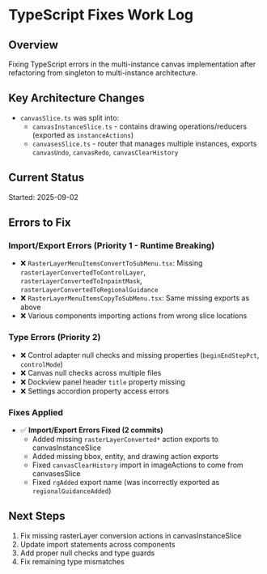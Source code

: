 # TypeScript Fixes Work Log

## Overview
Fixing TypeScript errors in the multi-instance canvas implementation after refactoring from singleton to multi-instance architecture.

## Key Architecture Changes
- `canvasSlice.ts` was split into:
  - `canvasInstanceSlice.ts` - contains drawing operations/reducers (exported as `instanceActions`)
  - `canvasesSlice.ts` - router that manages multiple instances, exports `canvasUndo`, `canvasRedo`, `canvasClearHistory`

## Current Status
Started: 2025-09-02

## Errors to Fix

### Import/Export Errors (Priority 1 - Runtime Breaking)
- ❌ `RasterLayerMenuItemsConvertToSubMenu.tsx`: Missing `rasterLayerConvertedToControlLayer`, `rasterLayerConvertedToInpaintMask`, `rasterLayerConvertedToRegionalGuidance` 
- ❌ `RasterLayerMenuItemsCopyToSubMenu.tsx`: Same missing exports as above
- ❌ Various components importing actions from wrong slice locations

### Type Errors (Priority 2)
- ❌ Control adapter null checks and missing properties (`beginEndStepPct`, `controlMode`)
- ❌ Canvas null checks across multiple files
- ❌ Dockview panel header `title` property missing
- ❌ Settings accordion property access errors

### Fixes Applied
- ✅ **Import/Export Errors Fixed (2 commits)**
  - Added missing `rasterLayerConverted*` action exports to canvasInstanceSlice
  - Added missing bbox, entity, and drawing action exports
  - Fixed `canvasClearHistory` import in imageActions to come from canvasesSlice  
  - Fixed `rgAdded` export name (was incorrectly exported as `regionalGuidanceAdded`)

## Next Steps
1. Fix missing rasterLayer conversion actions in canvasInstanceSlice
2. Update import statements across components
3. Add proper null checks and type guards
4. Fix remaining type mismatches
